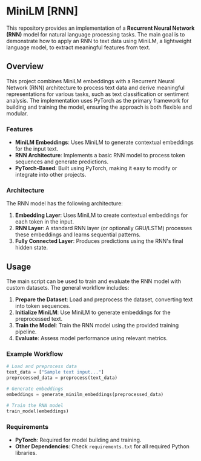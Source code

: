 # MiniLM [RNN]

This repository provides an implementation of a **Recurrent Neural Network (RNN)** model for natural language processing tasks. The main goal is to demonstrate how to apply an RNN to text data using MiniLM, a lightweight language model, to extract meaningful features from text.

## Overview

This project combines MiniLM embeddings with a Recurrent Neural Network (RNN) architecture to process text data and derive meaningful representations for various tasks, such as text classification or sentiment analysis. The implementation uses PyTorch as the primary framework for building and training the model, ensuring the approach is both flexible and modular.

### Features
- **MiniLM Embeddings**: Uses MiniLM to generate contextual embeddings for the input text.
- **RNN Architecture**: Implements a basic RNN model to process token sequences and generate predictions.
- **PyTorch-Based**: Built using PyTorch, making it easy to modify or integrate into other projects.

### Architecture

The RNN model has the following architecture:

1. **Embedding Layer**: Uses MiniLM to create contextual embeddings for each token in the input.
2. **RNN Layer**: A standard RNN layer (or optionally GRU/LSTM) processes these embeddings and learns sequential patterns.
3. **Fully Connected Layer**: Produces predictions using the RNN's final hidden state.

## Usage

The main script can be used to train and evaluate the RNN model with custom datasets. The general workflow includes:

1. **Prepare the Dataset**: Load and preprocess the dataset, converting text into token sequences.
2. **Initialize MiniLM**: Use MiniLM to generate embeddings for the preprocessed text.
3. **Train the Model**: Train the RNN model using the provided training pipeline.
4. **Evaluate**: Assess model performance using relevant metrics.

### Example Workflow

```python
# Load and preprocess data
text_data = ["Sample text input..."]
preprocessed_data = preprocess(text_data)

# Generate embeddings
embeddings = generate_minilm_embeddings(preprocessed_data)

# Train the RNN model
train_model(embeddings)
```

### Requirements
- **PyTorch**: Required for model building and training.
- **Other Dependencies**: Check `requirements.txt` for all required Python libraries.
